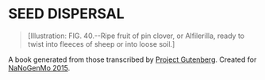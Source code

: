 # SEED DISPERSAL

> [Illustration: FIG. 40.--Ripe fruit of pin clover, or Alfilerilla,
ready to twist into fleeces of sheep or into loose soil.]

A book generated from those transcribed by [Project Gutenberg](http://www.gutenberg.org/). Created for [NaNoGenMo 2015](https://github.com/dariusk/NaNoGenMo-2015).

